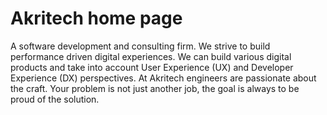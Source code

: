 # Akritech home page

A software development and consulting firm. We strive to build performance driven digital experiences.
We can build various digital products and take into account User Experience (UX) and Developer Experience (DX) perspectives. At Akritech engineers are passionate about the craft. Your problem is not just another job, the goal is always to be proud of the solution.
